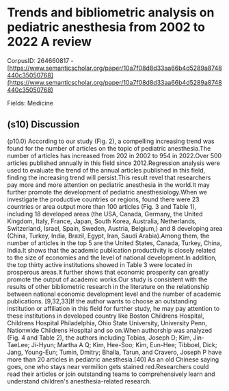 # Trends and bibliometric analysis on pediatric anesthesia from 2002 to 2022 A review

CorpusID: 264660817 - [https://www.semanticscholar.org/paper/10a7f08d8d33aa66b4d5289a8748440c35050768](https://www.semanticscholar.org/paper/10a7f08d8d33aa66b4d5289a8748440c35050768)

Fields: Medicine

## (s10) Discussion
(p10.0) According to our study (Fig. 2), a compelling increasing trend was found for the number of articles on the topic of pediatric anesthesia.The number of articles has increased from 202 in 2002 to 954 in 2022.Over 500 articles published annually in this field since 2012.Regression analysis were used to evaluate the trend of the annual articles published in this field, finding the increasing trend will persist.This result revel that researchers pay more and more attention on pediatric anesthesia in the world.It may further promote the development of pediatric anesthesiology.When we investigate the productive countries or regions, found there were 23 countries or area output more than 100 articles (Fig. 3 and Table 1), including 18 developed areas (the USA, Canada, Germany, the United Kingdom, Italy, France, Japan, South Korea, Australia, Netherlands, Switzerland, Israel, Spain, Sweden, Austria, Belgium,) and 8 developing area (China, Turkey, India, Brazil, Egypt, Iran, Saudi Arabia).Among them, the number of articles in the top 5 are the United States, Canada, Turkey, China, India.It shows that the academic publication productivity is closely related to the size of economies and the level of national development.In addition, the top thirty active institutions showed in Table 3 were located in prosperous areas.It further shows that economic prosperity can greatly promote the output of academic works.Our study is consistent with the results of other bibliometric research in the literature on the relationship between national economic development level and the number of academic publications. [9,32,33]If the author wants to choose an outstanding institution or affiliation in this field for further study, he may pay attention to these institutions in developed country like Boston Childrens Hospital, Childrens Hospital Philadelphia, Ohio State University, University Penn, Nationwide Childrens Hospital and so on.When authorship was analyzed (Fig. 4 and Table 2), the authors including Tobias, Joseph D; Kim, Jin-TaeLee; Ji-Hyun; Martha A Q; Kim, Hee-Soo; Kim, Eun-Hee; Tibboel, Dick; Jang, Young-Eun; Tumin, Dmitry; Bhalla, Tarun, and Cravero, Joseph P have more than 20 articles in pediatric anesthesia.[40] As an old Chinese saying goes, one who stays near vermilion gets stained red.Researchers could read their articles or join outstanding teams to comprehensively learn and understand children's anesthesia-related research.
